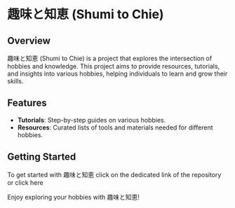 # 趣味と知恵 (Shumi to Chie)

## Overview
趣味と知恵 (Shumi to Chie) is a project that explores the intersection of hobbies and knowledge. This project aims to provide resources, tutorials, and insights into various hobbies, helping individuals to learn and grow their skills.

## Features
- **Tutorials**: Step-by-step guides on various hobbies.
- **Resources**: Curated lists of tools and materials needed for different hobbies.

## Getting Started
To get started with 趣味と知恵 click on the dedicated link of the repository or click here

Enjoy exploring your hobbies with 趣味と知恵!
